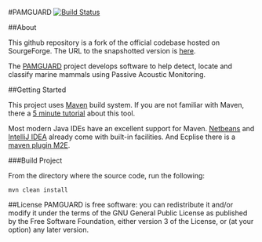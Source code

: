 #PAMGUARD
[![Build Status](https://travis-ci.org/antimora/pamguard.png?branch=develop)](https://travis-ci.org/antimora/pamguard)

##About

This github repository is a fork of the official codebase hosted on SourgeForge. The URL to the snapshotted version is [here](http://svn.code.sf.net/p/pamguard/svn/PamguardJava/trunk/beta/?r=1557).

The [PAMGUARD](http://www.pamguard.org/) project develops software to help detect, locate and classify marine mammals using Passive Acoustic Monitoring.

##Getting Started

This project uses [Maven](http://maven.apache.org/) build system. If you are not familiar with Maven, there a [5 minute tutorial](http://maven.apache.org/guides/getting-started/maven-in-five-minutes.html) about this tool.

Most modern Java IDEs have an excellent support for Maven. [Netbeans](http://wiki.netbeans.org/MavenBestPractices) and [IntelliJ IDEA](http://www.jetbrains.com/idea/webhelp/maven-2.html) already come with built-in facilities. And Ecplise there is a [maven plugin M2E](http://www.eclipse.org/m2e/).

###Build Project

From the directory where the source code, run the following:

```
mvn clean install
```

##License
PAMGUARD is free software: you can redistribute it and/or modify it under the terms of the GNU General Public License as published by the Free Software Foundation, either version 3 of the License, or (at your option) any later version.

